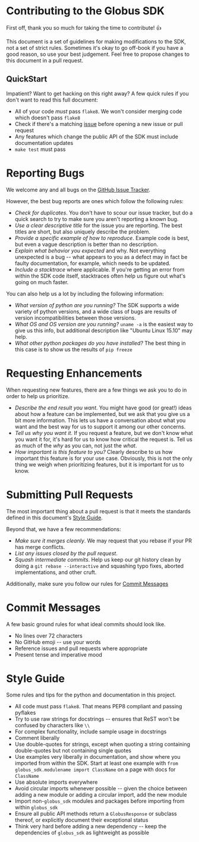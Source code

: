 Contributing to the Globus SDK
==============================

First off, thank you so much for taking the time to contribute! :+1:

This document is a set of guidelines for making modifications to the SDK, not a
set of strict rules.
Sometimes it's okay to go off-book if you have a good reason, so use your best
judgement.
Feel free to propose changes to this document in a pull request.

QuickStart
----------

Impatient? Want to get hacking on this right away?
A few quick rules if you don't want to read this full document:

  - All of your code *must* pass `flake8`. We won't consider merging code which
      doesn't pass `flake8`
  - Check if there's a matching
      [issue](https://github.com/globus/globus-sdk-python/issues)
      before opening a new issue or pull request
  - Any features which change the public API of the SDK must include
      documentation updates
  - `make test` must pass

Reporting Bugs
==============

We welcome any and all bugs on the
[GitHub Issue Tracker](https://github.com/globus/globus-sdk-python/issues).

However, the best bug reports are ones which follow the following rules:

  - *Check for duplicates*. You don't have to scour our issue tracker, but do a
      quick search to try to make sure you aren't reporting a known bug.
  - *Use a clear descriptive title* for the issue you are reporting. The best
      titles are short, but also uniquely describe the problem.
  - *Provide a specific example of how to reproduce*. Example code is best, but
      even a vague description is better than no description.
  - *Explain what behavior you expected* and why. Not everything unexpected is
      a bug -- what appears to you as a defect may in fact be faulty
      documentation, for example, which needs to be updated.
  - *Include a stacktrace* where applicable. If you're getting an error from
      within the SDK code itself, stacktraces often help us figure out what's
      going on much faster.

You can also help us a lot by including the following information:

  - *What version of python are you running?* The SDK supports a wide variety
      of python versions, and a wide class of bugs are results of version
      incompatibilities between those versions.
  - *What OS and OS version are you running?* `uname -a` is the easiest way to
      give us this info, but additional description like "Ubuntu Linux 15.10"
      may help.
  - *What other python packages do you have installed?* The best thing in this
      case is to show us the results of `pip freeze`


Requesting Enhancements
=======================

When requesting new features, there are a few things we ask you to do in order
to help us prioritize.

  - *Describe the end result you want*. You might have good (or great!) ideas
      about how a feature can be implemented, but we ask that you give us a bit
      more information. This lets us have a conversation about what you want
      and the best way for us to support it among our other concerns.
  - *Tell us why you want it*. If you request a feature, but we don't know what
      you want it for, it's hard for us to know how critical the request is.
      Tell us as much of the *why* as you can, not just the *what*.
  - *How important is this feature to you?* Clearly describe to us how
      important this feature is for your use case. Obviously, this is not the
      only thing we weigh when prioritizing features, but it is important for
      us to know.

Submitting Pull Requests
========================

The most important thing about a pull request is that it meets the standards
defined in this document's [Style Guide](#style-guide).

Beyond that, we have a few recommendations:

  - *Make sure it merges cleanly*. We may request that you rebase if your PR
      has merge conflicts.
  - *List any issues closed by the pull request*.
  - *Squash intermediate commits*. Help us keep our git history clean by doing
      a `git rebase --interactive` and squashing typo fixes, aborted
      implementations, and other cruft.

Additionally, make sure you follow our rules for
[Commit Messages](#commit-messages)

Commit Messages
===============

A few basic ground rules for what ideal commits should look like.

  - No lines over 72 characters
  - No GitHub emoji -- use your words
  - Reference issues and pull requests where appropriate
  - Present tense and imperative mood

Style Guide
===========

Some rules and tips for the python and documentation in this project.

  - All code must pass `flake8`. That means PEP8 compliant and passing pyflakes
  - Try to use raw strings for docstrings -- ensures that ReST won't be
      confused by characters like `\\`
  - For complex functionality, include sample usage in docstrings
  - Comment liberally
  - Use double-quotes for strings, except when quoting a string containing
      double-quotes but not containing single quotes
  - Use examples very liberally in documentation, and show where you imported
      from within the SDK. Start at least one example with
      `from globus_sdk.modulename import ClassName` on a page with docs for
      `ClassName`
  - Use absolute imports everywhere
  - Avoid circular imports whenever possible -- given the choice between adding
      a new module or adding a circular import, add the new module
  - Import non-`globus_sdk` modules and packages before importing from within
      `globus_sdk`
  - Ensure all public API methods return a `GlobusResponse` or subclass thereof,
      or explicitly document their exceptional status
  - Think very hard before adding a new dependency -- keep the dependencies of
      `globus_sdk` as lightweight as possible
